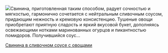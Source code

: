 <!--2025-05-06 09:52:53-->
<div class="yb">
  <div class="rss povarenok"><a href="https://www.povarenok.ru/recipes/show/182592/"><img src="https://www.povarenok.ru/data/cache/2025may/06/52/3174477_85910-640x480.jpg"></a>Свинина, приготовленная таким способом, радует сочностью и мягкостью, гармонично сочетается с нейтральным сливочным соусом, придающим нежность и кремовую консистенцию. Тушеные овощи приобретают приятную сладость и яркий вкусовой букет, дополняясь освежающими нотками маринованных огурцов и пикантностью помидоров. Получившийся соус... <p class="titl"><a href="https://www.povarenok.ru/recipes/show/182592/">Свинина в сливочном соусе с овощами</a></p></div>
</div>

